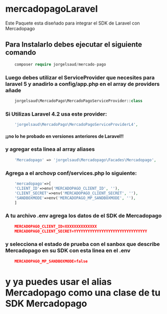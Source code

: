 # mercadopagoLaravel
Este Paquete esta diseñado para integrar el SDK de Laravel con Mercadopago
## Para Instalarlo debes ejecutar el siguiente comando
```php
    composer require jorgelsaud/mercado-pago
````
### Luego debes utilizar el ServiceProvider que necesites para laravel 5 y anadirlo a config/app.php en el array de providers añade
```php
    jorgelsaud\MercadoPago\MercadoPagoServiceProvider::class
````
### Si Utilizas Laravel 4.2 usa este provider:
```php
    'jorgelsaud\MercadoPago\MercadoPagoServiceProviderL4',
````
#### ¡¡no lo he probado en versiones anteriores de Laravel!!
### y agregar esta linea al array aliases 
```php
    'Mercadopago' => 'jorgelsaud\Mercadopago\Facades\Mercadopago',
````
### Agrega a el archovp conf/services.php lo siguiente:
```php
	'mercadopago'=>[
	'CLIENT_ID'=>env('MERCADOPAGO_CLIENT_ID', ''),
	'CLIENT_SECRET'=>env('MERCADOPAGO_CLIENT_SECRET', ''),
	'SANDBOXMODE'=>env('MERCADOPAGO_MP_SANDBOXMODE', ''),
	]
````
### A tu archivo .env agrega los datos de el SDK de Mercadopago
```json
    MERCADOPAGO_CLIENT_ID=XXXXXXXXXXXXXX
    MERCADOPAGO_CLIENT_SECRET=YYYYYYYYYYYYYYYYYYYYYYYYYYYYYYYY
````
### y selecciona el estado de prueba con el sanbox que describe Mercadopago en su SDK con esta linea en el .env
```json
    MERCADOPAGO_MP_SANDBOXMODE=false
````
# y ya puedes usar el alias Mercadopago como una clase de tu SDK Mercadopago